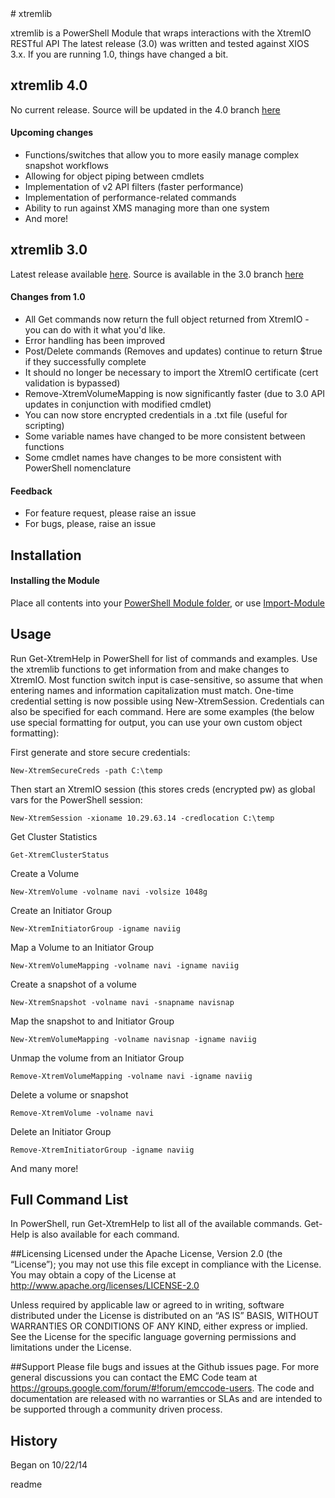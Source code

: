 <snippet>
  <content>
# xtremlib
 
xtremlib is a PowerShell Module that wraps interactions with the XtremIO RESTful API
The latest release (3.0) was written and tested against XIOS 3.x. If you are running 1.0, things have changed a bit.

## xtremlib 4.0
No current release. Source will be updated in the 4.0 branch [here]()

#### Upcoming changes 
- Functions/switches that allow you to more easily manage complex snapshot workflows
- Allowing for object piping between cmdlets 
- Implementation of v2 API filters (faster performance)
- Implementation of performance-related commands
- Ability to run against XMS managing more than one system
- And more!

## xtremlib 3.0
Latest release available [here](https://github.com/bkvarda/xtremlib/releases/tag/3.0). Source is available in the 3.0 branch [here]()

#### Changes from 1.0 
- All Get commands now return the full object returned from XtremIO - you can do with it what you'd like.
- Error handling has been improved 
- Post/Delete commands (Removes and updates) continue to return $true if they successfully complete
- It should no longer be necessary to import the XtremIO certificate (cert validation is bypassed)
- Remove-XtremVolumeMapping is now significantly faster (due to 3.0 API updates in conjunction with modified cmdlet)
- You can now store encrypted credentials in a .txt file (useful for scripting)
- Some variable names have changed to be more consistent between functions
- Some cmdlet names have changes to be more consistent with PowerShell nomenclature


#### Feedback
- For feature request, please raise an issue
- For bugs, please, raise an issue


 
## Installation

#### Installing the Module
Place all contents into your [PowerShell Module folder](https://msdn.microsoft.com/en-us/library/dd878350%28v=vs.85%29.aspx), or use [Import-Module](https://technet.microsoft.com/en-us/library/hh849725.aspx)


 
## Usage
Run Get-XtremHelp in PowerShell for list of commands and examples. Use the xtremlib functions to get information from and make changes to XtremIO.
Most function switch input is case-sensitive, so assume that when entering names and information capitalization must
match. One-time credential setting is now possible using New-XtremSession. Credentials can also be specified for each command. 
Here are some examples (the below use special formatting for output, you can use your own custom object formatting):

First generate and store secure credentials:
```
New-XtremSecureCreds -path C:\temp
```
Then start an XtremIO session (this stores creds (encrypted pw) as global vars for the PowerShell session:
```
New-XtremSession -xioname 10.29.63.14 -credlocation C:\temp
```
Get Cluster Statistics
```
Get-XtremClusterStatus
```
Create a Volume
```
New-XtremVolume -volname navi -volsize 1048g
```
Create an Initiator Group
```
New-XtremInitiatorGroup -igname naviig
```
Map a Volume to an Initiator Group
```
New-XtremVolumeMapping -volname navi -igname naviig
```
Create a snapshot of a volume
```
New-XtremSnapshot -volname navi -snapname navisnap
```
Map the snapshot to and Initiator Group
```
New-XtremVolumeMapping -volname navisnap -igname naviig
```
Unmap the volume from an Initiator Group
```
Remove-XtremVolumeMapping -volname navi -igname naviig
```
Delete a volume or snapshot 
```
Remove-XtremVolume -volname navi
```
Delete an Initiator Group
```
Remove-XtremInitiatorGroup -igname naviig
```
And many more!

## Full Command List
In PowerShell, run Get-XtremHelp to list all of the available commands. Get-Help is also available for each command. 

##Licensing
Licensed under the Apache License, Version 2.0 (the “License”); you may not use this file except in compliance with the License. You may 
obtain a copy of the License at <http://www.apache.org/licenses/LICENSE-2.0>

Unless required by applicable law or agreed to in writing, software distributed under the License is distributed on an “AS IS” 
BASIS, WITHOUT WARRANTIES OR CONDITIONS OF ANY KIND, either express or implied. See the License for the specific language governing permissions
and limitations under the License.

##Support
Please file bugs and issues at the Github issues page. For more general discussions you can contact the EMC Code team at <https://groups.google.com/forum/#!forum/emccode-users>. The code and 
documentation are released with no warranties or SLAs and are intended to be supported through a community driven process.

## History
 
Began on 10/22/14 
 

></content>
  <tabTrigger>readme</tabTrigger>
</snippet>